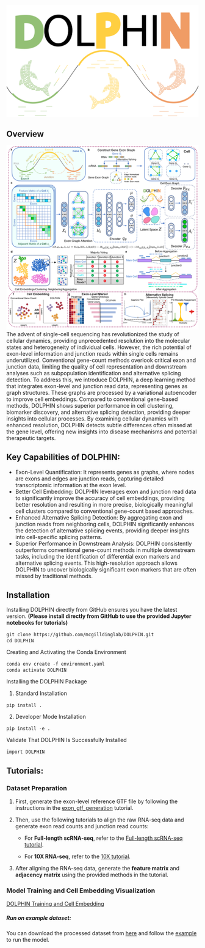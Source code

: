 <img title="DOLPHIN Logo" alt="Alt text" src="DOLPHIN_logo.png">

## Overview
<img title="DOLPHIN Overview" alt="Alt text" src="Overview_DOLPHIN.png">
The advent of single-cell sequencing has revolutionized the study of cellular dynamics, providing unprecedented resolution into the molecular states and heterogeneity of individual cells. However, the rich potential of exon-level information and junction reads within single cells remains underutilized. Conventional gene-count methods overlook critical exon and junction data, limiting the quality of cell representation and downstream analyses such as subpopulation identification and alternative splicing detection. To address this, we introduce DOLPHIN, a deep learning method that integrates exon-level and junction read data, representing genes as graph structures. These graphs are processed by a variational autoencoder to improve cell embeddings. Compared to conventional gene-based methods, DOLPHIN shows superior performance in cell clustering, biomarker discovery, and alternative splicing detection, providing deeper insights into cellular processes. By examining cellular dynamics with enhanced resolution, DOLPHIN detects subtle differences often missed at the gene level, offering new insights into disease mechanisms and potential therapeutic targets.

## Key Capabilities of DOLPHIN:

- Exon-Level Quantification: It represents genes as graphs, where nodes are exons and edges are junction reads, capturing detailed transcriptomic information at the exon level.
- Better Cell Embedding: DOLPHIN leverages exon and junction read data to significantly improve the accuracy of cell embeddings, providing better resolution and resulting in more precise, biologically meaningful cell clusters compared to conventional gene-count based approaches.
- Enhanced Alternative Splicing Detection: By aggregating exon and junction reads from neighboring cells, DOLPHIN significantly enhances the detection of alternative splicing events, providing deeper insights into cell-specific splicing patterns.
- Superior Performance in Downstream Analysis: DOLPHIN consistently outperforms conventional gene-count methods in multiple downstream tasks, including the identification of differential exon markers and alternative splicing events. This high-resolution approach allows DOLPHIN to uncover biologically significant exon markers that are often missed by traditional methods.

## Installation

Installing DOLPHIN directly from GitHub ensures you have the latest version. 
**(Please install directly from GitHub to use the provided Jupyter notebooks for tutorials)**

```
git clone https://github.com/mcgilldinglab/DOLPHIN.git
cd DOLPHIN
```

Creating and Activating the Conda Environment

```
conda env create -f environment.yaml
conda activate DOLPHIN
```

Installing the DOLPHIN Package
1. Standard Installation
```
pip install .
```

2. Developer Mode Installation
```
pip install -e .
```

Validate That DOLPHIN Is Successfully Installed
```
import DOLPHIN
```

## Tutorials:

### Dataset Preparation

1. First, generate the exon-level reference GTF file by following the instructions in the [exon_gtf_generation](https://github.com/mcgilldinglab/DOLPHIN/blob/main/tutorial/step0_generate_exon_gtf.ipynb) tutorial.

2. Then, use the following tutorials to align the raw RNA-seq data and generate exon read counts and junction read counts:

   - For **Full-length scRNA-seq**, refer to the [Full-length scRNA-seq tutorial](https://github.com/mcgilldinglab/DOLPHIN/blob/main/tutorial/step1_1_preprocess_full_length.md).

   - For **10X RNA-seq**, refer to the [10X tutorial](https://github.com/mcgilldinglab/DOLPHIN/blob/main/tutorial/step1_2_preprocess_10X.md).
     
3. After aligning the RNA-seq data, generate the **feature matrix** and **adjacency matrix** using the provided methods in the tutorial. 

### Model Training and Cell Embedding Visualization
[DOLPHIN Training and Cell Embedding](https://github.com/mcgilldinglab/DOLPHIN/blob/main/tutorial/run_DOLPHIN.ipynb)

##### Run on example dataset:
You can download the processed dataset from [here](https://mcgill-my.sharepoint.com/my?id=%2Fpersonal%2Fkailu%5Fsong%5Fmail%5Fmcgill%5Fca%2FDocuments%2FDeepExonas%5Fgithub%5Fexample%2Fprocessed%5Fdataset)
and follow the [example](https://github.com/mcgilldinglab/DOLPHIN/blob/main/example/run_DOLPHIN.ipynb) to run the model.

